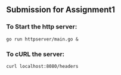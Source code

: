 ## Submission for Assignment1

### To Start the http server:
``go run httpserver/main.go &``

### To cURL the server:
``` curl localhost:8080/headers ```